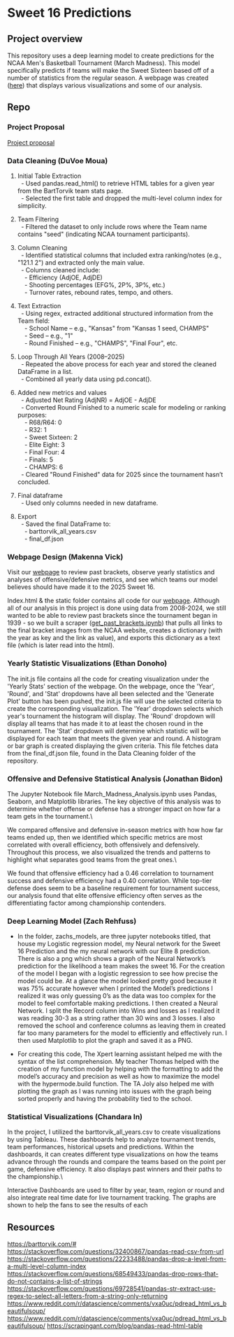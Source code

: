 # Sweet 16 Predictions

## Project overview
This repository uses a deep learning model to create predictions for the NCAA Men's Basketball Tournament (March Madness). This model specifically predicts if teams will make the Sweet Sixteen based off of a number of statistics from the regular season. A webpage was created ([here](https://makennavick.github.io/march-madness-project/)) that displays various visualizations and some of our analysis.


## Repo

### Project Proposal
[Project proposal](projectProposal.md)


### Data Cleaning (DuVoe Moua)
1. Initial Table Extraction\
&nbsp;&nbsp;- Used pandas.read_html() to retrieve HTML tables for a given year from the BartTorvik team stats page.\
&nbsp;&nbsp;- Selected the first table and dropped the multi-level column index for simplicity.

2. Team Filtering\
&nbsp;&nbsp;- Filtered the dataset to only include rows where the Team name contains "seed" (indicating NCAA tournament participants).

3. Column Cleaning\
&nbsp;&nbsp;- Identified statistical columns that included extra ranking/notes (e.g., "121.1 2") and extracted only the main value.\
&nbsp;&nbsp;- Columns cleaned include:\
&nbsp;&nbsp;&nbsp;&nbsp;- Efficiency (AdjOE, AdjDE)\
&nbsp;&nbsp;&nbsp;&nbsp;- Shooting percentages (EFG%, 2P%, 3P%, etc.)\
&nbsp;&nbsp;&nbsp;&nbsp;- Turnover rates, rebound rates, tempo, and others.

4. Text Extraction\
&nbsp;&nbsp;- Using regex, extracted additional structured information from the Team field:\
&nbsp;&nbsp;&nbsp;&nbsp;- School Name – e.g., "Kansas" from "Kansas 1 seed, CHAMPS"\
&nbsp;&nbsp;&nbsp;&nbsp;- Seed – e.g., "1"\
&nbsp;&nbsp;&nbsp;&nbsp;- Round Finished – e.g., "CHAMPS", "Final Four", etc.

5. Loop Through All Years (2008–2025)\
&nbsp;&nbsp;- Repeated the above process for each year and stored the cleaned DataFrame in a list.\
&nbsp;&nbsp;- Combined all yearly data using pd.concat().

6. Added new metrics and values\
&nbsp;&nbsp;- Adjusted Net Rating (AdjNR) = AdjOE - AdjDE\
&nbsp;&nbsp;- Converted Round Finished to a numeric scale for modeling or ranking purposes:\
&nbsp;&nbsp;&nbsp;&nbsp;- R68/R64: 0\
&nbsp;&nbsp;&nbsp;&nbsp;- R32: 1\
&nbsp;&nbsp;&nbsp;&nbsp;- Sweet Sixteen: 2\
&nbsp;&nbsp;&nbsp;&nbsp;- Elite Eight: 3\
&nbsp;&nbsp;&nbsp;&nbsp;- Final Four: 4\
&nbsp;&nbsp;&nbsp;&nbsp;- Finals: 5\
&nbsp;&nbsp;&nbsp;&nbsp;- CHAMPS: 6\
&nbsp;&nbsp;- Cleared "Round Finished" data for 2025 since the tournament hasn’t concluded.

7. Final dataframe\
&nbsp;&nbsp;- Used only columns needed in new dataframe.

8. Export\
&nbsp;&nbsp;- Saved the final DataFrame to:\
&nbsp;&nbsp;&nbsp;&nbsp;- barttorvik_all_years.csv\
&nbsp;&nbsp;&nbsp;&nbsp;- final_df.json

### Webpage Design (Makenna Vick)
Visit our [webpage](makennavick.github.io/march-madness-project) to review past brackets, observe yearly statistics and analyses of offensive/defensive metrics, and see which teams our model believes should have made it to the 2025 Sweet 16.

Index.html & the static folder contains all code for our [webpage](makennavick.github.io/march-madness-project). Although all of our analysis in this project is done using data from 2008-2024, we still wanted to be able to review past brackets since the tournament began in 1939 - so we built a scraper ([get_past_brackets.ipynb](webpage_stuff/get_past_brackets.ipynb)) that pulls all links to the final bracket images from the NCAA website, creates a dictionary (with the year as key and the link as value), and exports this dictionary as a text file (which is later read into the html).

### Yearly Statistic Visualizations (Ethan Donoho)
The init.js file contains all the code for creating visualization under the 'Yearly Stats' section of the webpage. On the webpage, once the 'Year', 'Round', and 'Stat' dropdowns have all been selected and the 'Generate Plot' button has been pushed, the init.js file will use the selected criteria to create the corresponding visualization. The 'Year' dropdown selects which year's tournament the histogram will display. The 'Round' dropdown will display all teams that has made it to at least the chosen round in the tournament. The 'Stat' dropdown will determine which statistic will be displayed for each team that meets the given year and round. A histogram or bar graph is created displaying the given criteria. This file fetches data from the final_df.json file, found in the Data Cleaning folder of the repository. 


### Offensive and Defensive Statistical Analysis (Jonathan Bidon)
The Jupyter Notebook file March_Madness_Analysis.ipynb uses Pandas, Seaborn, and Matplotlib libraries. The key objective of this analysis was to determine whether offense or defense has a stronger impact on how far a team gets in the tournament.\

We compared offensive and defensive in-season metrics with how how far teams ended up, then we identified which specific metrics are most correlated with overall efficiency, both offensively and defensively. Throughout this process, we also visualized the trends and patterns to highlight what separates good teams from the great ones.\

We found that offensive efficiency had a 0.46 correlation to tournament success and defensive efficiency had a 0.40 correlation. While top-tier defense does seem to be a baseline requirement for tournament success, our analysis found that elite offensive efficiency often serves as the differentiating factor among championship contenders.


### Deep Learning Model (Zach Rehfuss)
- In the folder, zachs_models, are three jupyter notebooks titled, that house my Logistic regression model, my Neural network for the Sweet 16 Prediction and the my neural network with our Elite 8 prediction. There is also a png which shows a graph of the Neural Network’s prediction for the likelihood a team makes the sweet 16. For the creation of the model I began with a logistic regression to see how precise the model could be. At a glance the model looked pretty good because it was 75% accurate however when I printed the Model’s predictions I realized it was only guessing 0’s as the data was too complex for the model to feel comfortable making predictions. I then created a Neural Network. I split the Record column into Wins and losses as I realized it was reading 30-3 as a string rather than 30 wins and 3 losses. I also removed the school and conference columns as leaving them in created far too many parameters for the model to efficiently and effectively run. I then used Matplotlib to plot the graph and saved it as a PNG.

- For creating this code, The Xpert learning assistant helped me with the syntax of the list comprehension. My teacher Thomas helped with the creation of my function model by helping with the formatting to add the model’s accuracy and precision as well as how to maximize the model with the hypermode.build function. The TA Joly also helped me with plotting the graph as I was running into issues with the graph being sorted properly and having the probability tied to the school.


### Statistical Visualizations (Chandara In)
In the project, I utilized the barttorvik_all_years.csv to create visualizations by using Tableau. These dashboards help to analyze tournament trends, team performances, historical upsets and predictions. Within the dashboards, it can creates different type visualizations on how the teams advance through the rounds and compare the teams based on the point per game, defensive efficiency. It also displays past winners and their paths to the championship.\

Interactive Dashboards are used to filter by year, team, region or round and also integrate real time date for live tournament tracking. The graphs are shown to help the fans to see the results of each


## Resources
https://barttorvik.com/#
https://stackoverflow.com/questions/32400867/pandas-read-csv-from-url
https://stackoverflow.com/questions/22233488/pandas-drop-a-level-from-a-multi-level-column-index
https://stackoverflow.com/questions/68549433/pandas-drop-rows-that-do-not-contains-a-list-of-strings
https://stackoverflow.com/questions/69728541/pandas-str-extract-use-regex-to-select-all-letters-from-a-string-only-returning
https://www.reddit.com/r/datascience/comments/vxa0uc/pdread_html_vs_beautifulsoup/
https://www.reddit.com/r/datascience/comments/vxa0uc/pdread_html_vs_beautifulsoup/
https://scrapingant.com/blog/pandas-read-html-table
